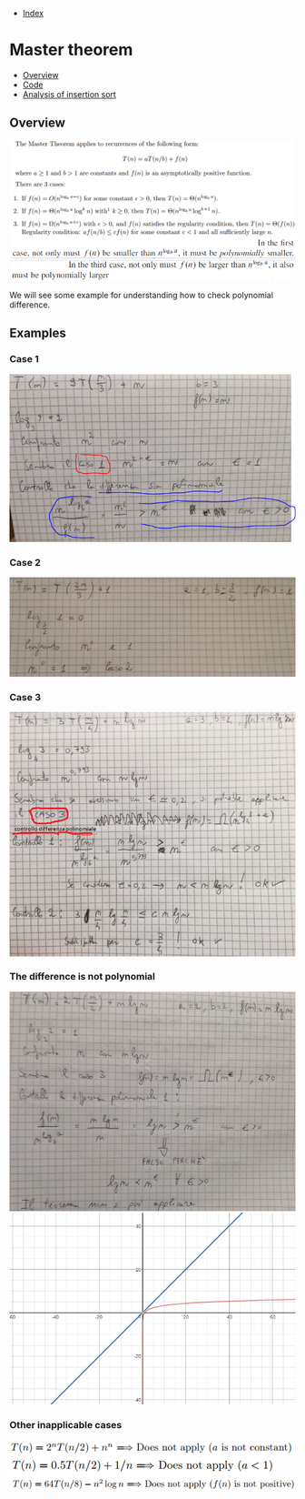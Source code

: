 * [Index](https://github.com/KiraDiShira/AlgorithmsAndDataStructures/blob/master/README.md#project-title)

# Master theorem

* [Overview](#overview)
* [Code](#code)
* [Analysis of insertion sort](#analysis-of-insertion-sort)

## Overview

<img src="https://github.com/KiraDiShira/AlgorithmsAndDataStructures/blob/master/RepoFiles/Master%20Theorem/Images/mt1.PNG" />
<img src="https://github.com/KiraDiShira/AlgorithmsAndDataStructures/blob/master/RepoFiles/Master%20Theorem/Images/mt2.PNG" />
<img src="https://github.com/KiraDiShira/AlgorithmsAndDataStructures/blob/master/RepoFiles/Master%20Theorem/Images/mt3.PNG" />

We will see some example for understanding how to check polynomial difference.

## Examples

### Case 1

<img src="https://github.com/KiraDiShira/AlgorithmsAndDataStructures/blob/master/RepoFiles/Master%20Theorem/Images/caso1.PNG" />

### Case 2

<img src="https://github.com/KiraDiShira/AlgorithmsAndDataStructures/blob/master/RepoFiles/Master%20Theorem/Images/caso2.PNG" />

### Case 3

<img src="https://github.com/KiraDiShira/AlgorithmsAndDataStructures/blob/master/RepoFiles/Master%20Theorem/Images/caso3.PNG" />

### The difference is not polynomial

<img src="https://github.com/KiraDiShira/AlgorithmsAndDataStructures/blob/master/RepoFiles/Master%20Theorem/Images/caso4.PNG" />
<img src="https://github.com/KiraDiShira/AlgorithmsAndDataStructures/blob/master/RepoFiles/Master%20Theorem/Images/caso4b.PNG" />

### Other inapplicable cases

<img src="https://github.com/KiraDiShira/AlgorithmsAndDataStructures/blob/master/RepoFiles/Master%20Theorem/Images/caso5.PNG" />
<img src="https://github.com/KiraDiShira/AlgorithmsAndDataStructures/blob/master/RepoFiles/Master%20Theorem/Images/caso6.PNG" />
<img src="https://github.com/KiraDiShira/AlgorithmsAndDataStructures/blob/master/RepoFiles/Master%20Theorem/Images/caso7.PNG" />
